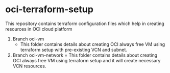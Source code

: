 # oci-terraform-setup
This repository contains terraform configuration files which help in creating resources in OCI cloud platform

1. Branch oci-vm
   - This folder contains details about creating OCI always free VM using terraform setup with pre-existing VCN and subnet.
2. Branch oci-vm-network
   = This folder contains details about creating OCI always free VM using terraform setup and it will create necessary VCN resources.
